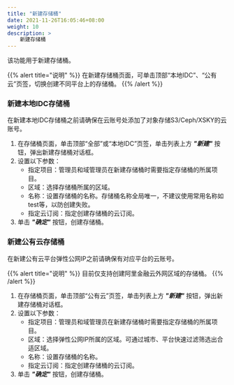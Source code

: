 ```yaml
---
title: "新建存储桶"
date: 2021-11-26T16:05:46+08:00
weight: 10
description: >
    新建存储桶
---
```


该功能用于新建存储桶。

{{% alert title="说明" %}}
在新建存储桶页面，可单击顶部“本地IDC”、“公有云”页签，切换创建不同平台上的存储桶。
{{% /alert %}}

### 新建本地IDC存储桶

在新建本地IDC存储桶之前请确保在云账号处添加了对象存储S3/Ceph/XSKY的云账号。

1. 在存储桶页面，单击顶部“全部”或“本地IDC”页签，单击列表上方 **_"新建"_** 按钮，弹出新建存储桶对话框。
2. 设置以下参数：
   - 指定项目：管理员和域管理员在新建存储桶时需要指定存储桶的所属项目。
   - 区域：选择存储桶所属的区域。
   - 名称：设置存储桶的名称。存储桶名称全局唯一，不建议使用常用名称如test等，以防创建失败。
   - 指定云订阅：指定创建存储桶的云订阅。
3. 单击 **_"确定"_** 按钮，创建存储桶。

### 新建公有云存储桶

在新建公有云平台弹性公网IP之前请确保有对应平台的云账号。

{{% alert title="说明" %}}
目前仅支持创建阿里金融云外网区域的存储桶。
{{% /alert %}}

1. 在存储桶页面，单击顶部“公有云”页签，单击列表上方 **_"新建"_** 按钮，弹出新建存储桶对话框。
2. 设置以下参数：
   - 指定项目：管理员和域管理员在新建存储桶时需要指定存储桶的所属项目。
   - 区域：选择弹性公网IP所属的区域。可通过城市、平台快速过滤筛选出合适区域。
   - 名称：设置存储桶的名称。
   - 指定云订阅：指定创建存储桶的云订阅。
3. 单击 **_"确定"_** 按钮，创建存储桶。